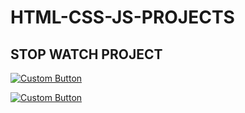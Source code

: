 # HTML-CSS-JS-PROJECTS

## STOP WATCH PROJECT

[![Custom Button](https://img.shields.io/badge/Live_Demo-Color?style=for-the-badge&logo=your_logo)](https://sai-krishna1001.github.io/js-projects/stop-watch/)

[![Custom Button](https://img.shields.io/badge/Code-Color?style=for-the-badge&logo=your_logo)](https://github.com/Sai-Krishna1001/js-projects/tree/gh-pages/stop-watch)



